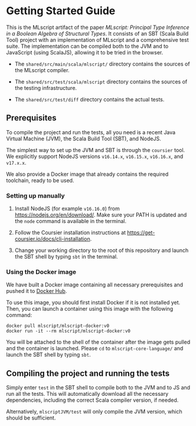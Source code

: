 # Getting Started Guide

This is the MLscript artifact of the paper *MLscript: Principal Type Inference in a Boolean Algebra of Structural Types*. It consists of an SBT (Scala Build Tool) project with an implementation of MLscript and a comprehensive test suite.
The implementation can be compiled both to the JVM and to JavaScript (using ScalaJS), allowing it to be tried in the browser.

- The `shared/src/main/scala/mlscript/` directory contains the sources of the MLscript compiler.

- The `shared/src/test/scala/mlscript` directory contains the sources of the testing infrastructure.

- The `shared/src/test/diff` directory contains the actual tests.


## Prerequisites

To compile the project and run the tests, all you need is a recent Java Virtual Machine (JVM), the Scala Build Tool (SBT), and NodeJS.

The simplest way to set up the JVM and SBT is through the `coursier` tool.
We explicitly support NodeJS versions `v16.14.x`, `v16.15.x`, `v16.16.x`, and `v17.x.x`.

We also provide a Docker image that already contains the required toolchain,
ready to be used.


### Setting up manually

1. Install NodeJS (for example `v16.16.0`) from https://nodejs.org/en/download/.
    Make sure your PATH is updated and the `node` command is available in the terminal.

2. Follow the Coursier installation instructions at https://get-coursier.io/docs/cli-installation.

3. Change your working directory to the root of this repository and launch the SBT shell by typing `sbt` in the terminal.


### Using the Docker image

We have built a Docker image containing all necessary prerequisites and pushed it to [Docker Hub](https://hub.docker.com/r/mlscript/mlscript-docker).

To use this image, you should first install Docker if it is not installed yet. Then, you can launch a container using this image with the following command:

```
docker pull mlscript/mlscript-docker:v0
docker run -it --rm mlscript/mlscript-docker:v0
```

You will be attached to the shell of the container after the image gets pulled and the container is launched.
Please `cd` to `mlscript-core-language/` and launch the SBT shell by typing `sbt`.


## Compiling the project and running the tests

Simply enter `test` in the SBT shell to compile both to the JVM and to JS and run all the tests.
This will automatically download all the necessary dependencies, including the correct Scala compiler version, if needed.

Alternatively, `mlscriptJVM/test` will only compile the JVM version, which should be sufficient.



